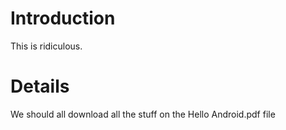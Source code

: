 # Introduction #

This is ridiculous.


# Details #

We should all download all the stuff on the Hello Android.pdf file